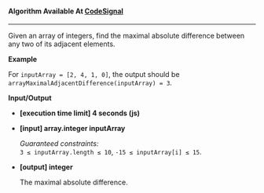 #### Algorithm Available At [CodeSignal](https://app.codesignal.com/arcade/intro/level-5/EEJxjQ7oo7C5wAGjE)

---

Given an array of integers, find the maximal absolute difference between any two of its adjacent elements.

**Example**

For `inputArray = [2, 4, 1, 0]`, the output should be
`arrayMaximalAdjacentDifference(inputArray) = 3`.

**Input/Output**

- **[execution time limit] 4 seconds (js)**

- **[input] array.integer inputArray**

  _Guaranteed constraints:_  
  `3 ≤ inputArray.length ≤ 10`,
  `-15 ≤ inputArray[i] ≤ 15`.

- **[output] integer**

  The maximal absolute difference.
